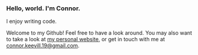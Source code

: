 ### Hello, world. I'm Connor.

I enjoy writing code. 

Welcome to my Github! Feel free to have a look around. You may also want to take a look at [my personal website](https://connorkeevill.com), or get in touch with me at [connor.keevill.19@gmail.com](mailto:connor.keevill.19@gmail.com).

<!--
**connorkeevill/connorkeevill** is a ✨ _special_ ✨ repository because its `README.md` (this file) appears on your GitHub profile.

Here are some ideas to get you started:

- 🔭 I’m currently working on ...
- 🌱 I’m currently learning ...
- 👯 I’m looking to collaborate on ...
- 🤔 I’m looking for help with ...
- 💬 Ask me about ...
- 📫 How to reach me: ...
- 😄 Pronouns: ...
- ⚡ Fun fact: ...
-->
